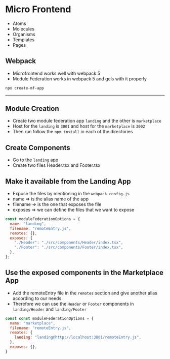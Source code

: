 # Micro Frontend

- Atoms
- Molecules
- Organisms
- Templates
- Pages

## Webpack

- Microfrontend works well with webpack 5
- Module Federation works in webpack 5 and gels with it properly

```bash
npx create-mf-app
```

---

## Module Creation

- Create two module federation app `landing` and the other is `marketplace`
- Host for the `landing` is `3001` and host for the `marketplace` is `3002`
- Then run follow the `npm install` in each of the directories

## Create Components

- Go to the `landing` app
- Create two files Header.tsx and Footer.tsx

## Make it available from the Landing App

- Expose the files by mentioning in the `webpack.config.js`
- name => is the alias name of the app
- filename => is the one that exposes the file
- exposes => we can define the files that we want to expose

```javascript
const moduleFederationOptions = {
  name: "landing",
  filename: "remoteEntry.js",
  remotes: {},
  exposes: {
    "./Header": "./src/components/Header/index.tsx",
    "./Footer": "./src/components/Footer/index.tsx",
  },
};
```

## Use the exposed components in the Marketplace App

- Add the remoteEntry file in the `remotes` section and give another alias according to our needs
- Therefore we can use the `Header` or `Footer` components in `landing/Header` and `landing/Footer`

```javascript
const const moduleFederationOptions = {
  name: "marketplace",
  filename: "remoteEntry.js",
  remotes: {
    landing: "landing@http://localhost:3001/remoteEntry.js",
  },
  exposes: {},
}
```
